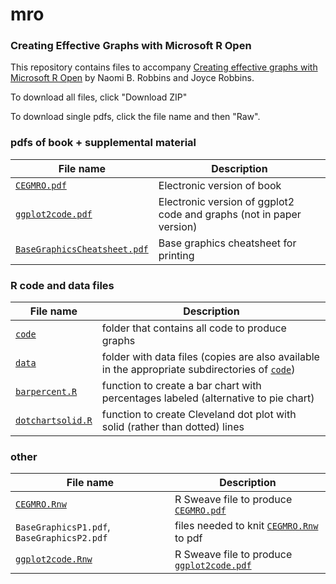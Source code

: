 # mro
### Creating Effective Graphs with Microsoft R Open

This repository contains files to accompany [Creating effective graphs with Microsoft R Open](https://info.microsoft.com/CO-AAIoT-CNTNT-FY16-03Mar-Effective-Graphs-with-Microsoft-R-Open-Registration.html) by Naomi B. Robbins and Joyce Robbins.

To download all files, click "Download ZIP"

To download single pdfs, click the file name and then "Raw".

### pdfs of book + supplemental material

File name | Description
------------ | -------------
[`CEGMRO.pdf`](CEGMRO.pdf) | Electronic version of book
[`ggplot2code.pdf`](ggplot2code.pdf)|Electronic version of ggplot2 code and graphs (not in paper version)
[`BaseGraphicsCheatsheet.pdf`](BaseGraphicsCheatsheet.pdf) | Base graphics cheatsheet for printing

### R code and data files

File name | Description
------------ | -------------
[`code`](code)|folder that contains all code to produce graphs
[`data`](data)|folder with data files (copies are also available in the appropriate subdirectories of [`code`](code))
[`barpercent.R`](barpercent.R)|function to create a bar chart with percentages labeled (alternative to pie chart)
[`dotchartsolid.R`](dotchartsolid.R)|function to create Cleveland dot plot with solid (rather than dotted) lines

### other

File name | Description
------------ | -------------
[`CEGMRO.Rnw`](CEGMRO.Rnw)|R Sweave file to produce [`CEGMRO.pdf`](CEGMRO.pdf)
`BaseGraphicsP1.pdf`, `BaseGraphicsP2.pdf`|files needed to knit [`CEGMRO.Rnw`](CEGMRO.Rnw) to pdf
[`ggplot2code.Rnw`](ggplot2code.Rnw)|R Sweave file to produce [`ggplot2code.pdf`](ggplot2code.pdf)



